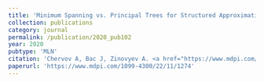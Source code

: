 ```yaml
---
title: 'Minimum Spanning vs. Principal Trees for Structured Approximations of Multi-Dimensional Datasets'
collection: publications
category: journal
permalink: /publication/2020_pub102
year: 2020
pubtype: 'MLN'
citation: 'Chervov A, Bac J, Zinovyev A. <a href="https://www.mdpi.com/1099-4300/22/11/1274">Minimum Spanning vs. Principal Trees for Structured Approximations of Multi-Dimensional Datasets.</a> Entropy (Basel). 2020. 22(11):1274'
paperurl: 'https://www.mdpi.com/1099-4300/22/11/1274'
---
```


